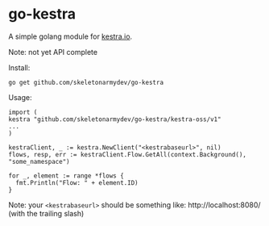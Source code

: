 # go-kestra

A simple golang module for [kestra.io](http://kestra.io).

Note: not yet API complete

Install:
```
go get github.com/skeletonarmydev/go-kestra
```

Usage:
```
import (
kestra "github.com/skeletonarmydev/go-kestra/kestra-oss/v1"
...
)

kestraClient, _ := kestra.NewClient("<kestrabaseurl>", nil)
flows, resp, err := kestraClient.Flow.GetAll(context.Background(), "some_namespace")

for _, element := range *flows {
  fmt.Println("Flow: " + element.ID)
}
```
Note: your `<kestrabaseurl>` should be something like: http://localhost:8080/  (with the trailing slash)
